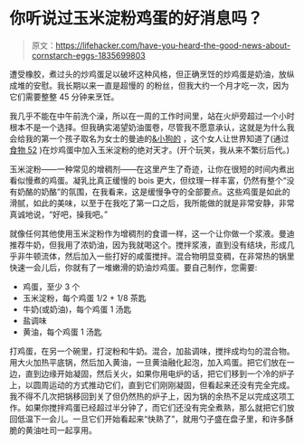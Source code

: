 # 你听说过玉米淀粉鸡蛋的好消息吗？

> 原文：<https://lifehacker.com/have-you-heard-the-good-news-about-cornstarch-eggs-1835699803>

遭受橡胶，煮过头的炒鸡蛋足以破坏这种风格，但正确烹饪的炒鸡蛋是奶油，放纵成堆的安慰。我长期以来一直是超慢的 的粉丝，但我大约一个月才吃一次，因为它们需要整整 45 分钟来烹饪。



我几乎不能在中午前洗个澡，所以在一周的工作时间里，站在火炉旁超过一个小时根本不是一个选择。但我确实渴望奶油蛋卷，尽管我不愿意承认，这就是为什么我会给我的第一个孩子取名为女士的曼迪的[&小狗的](http://ladyandpups.com) ，这个女人让世界知道了(通过 [食物 52](https://food52.com/recipes/36211-lady-pups-s-magic-15-second-creamy-scrambled-eggs) )在炒鸡蛋中加入玉米淀粉的绝对天才。(开个玩笑，我从来不繁衍后代。)

玉米淀粉——一种常见的增稠剂——在这里产生了奇迹，让你在很短的时间内煮出看似慢煮的鸡蛋。凝乳比真正缓慢的 bois 更大，但纹理一样丰富，仍然有整个“没有奶酪的奶酪”的氛围，在我看来，这是缓慢争夺的全部要点。这些鸡蛋是如此的滑腻，如此的美味，以至于在我吃了第一口之后，我所能做的就是非常安静，非常真诚地说，“好吧，操我吧。”

就像任何其他使用玉米淀粉作为增稠剂的食谱一样，这一个让你做一个浆液。曼迪推荐牛奶，但我用了浓奶油，因为我就喝这个。搅拌浆液，直到没有结块，形成几乎非牛顿流体，然后加入一些打好的咸蛋搅拌。混合物明显变稠，在非常热的锅里快速一会儿后，你就有了一堆嫩滑的奶油炒鸡蛋。要自己制作，您需要:

*   鸡蛋，至少 3 个
*   玉米淀粉，每个鸡蛋 1/2 + 1/8 茶匙
*   牛奶(或奶油)，每个鸡蛋 1 汤匙
*   盐调味
*   黄油，每个鸡蛋 1 汤匙

打鸡蛋，在另一个碗里，打淀粉和牛奶。混合，加盐调味，搅拌成均匀的混合物。用大火加热平底锅，然后加入黄油，一旦黄油融化起泡，加入鸡蛋。把它们放在一边，直到边缘开始凝固，然后关火，如果你用电炉的话，把它们移到一个冷的炉子上，以圆周运动的方式推动它们，直到它们刚刚凝固，但看起来还没有完全完成。我不得不几次把锅移回到关了但仍然热的炉子上，因为锅的余热不足以完成这项工作。如果你搅拌鸡蛋已经超过半分钟了，而它们还没有完全煮熟，那么就把它们放回低温下一会儿。一旦它们开始看起来“快熟了”，就用勺子盛在盘子里，和许多酥脆的黄油吐司一起享用。
